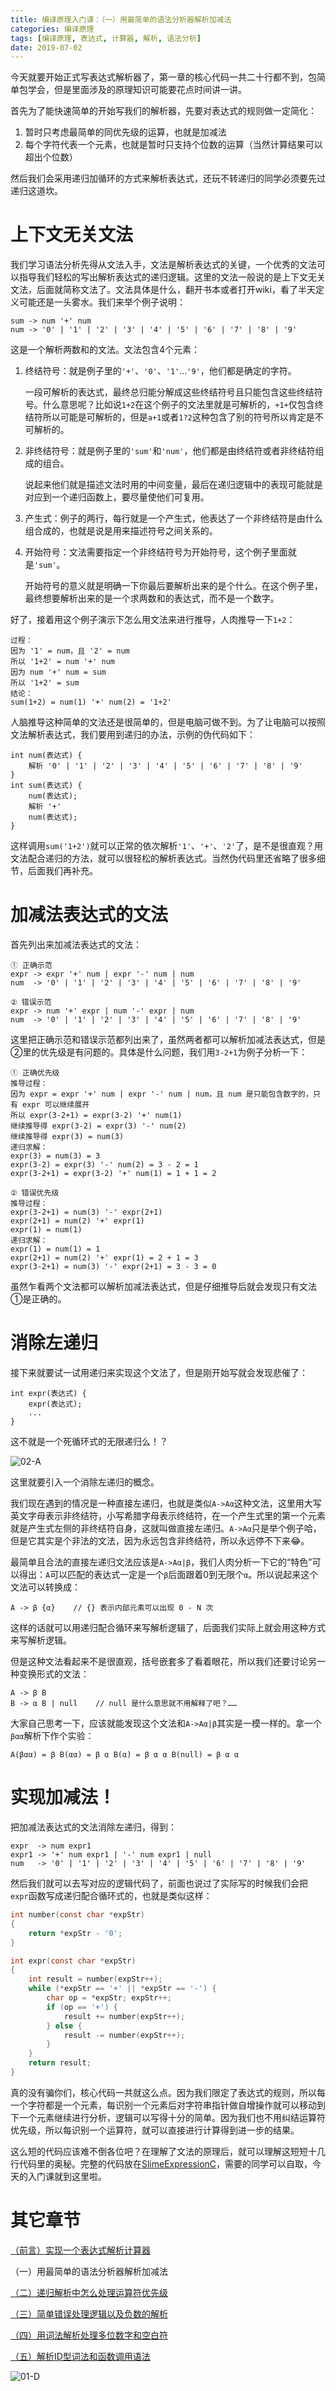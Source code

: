 ```yaml
---
title: 编译原理入门课：（一）用最简单的语法分析器解析加减法
categories: 编译原理
tags: [编译原理, 表达式, 计算器, 解析, 语法分析]
date: 2019-07-02
---
```


今天就要开始正式写表达式解析器了，第一章的核心代码一共二十行都不到，包简单包学会，但是里面涉及的原理知识可能要花点时间讲一讲。

首先为了能快速简单的开始写我们的解析器，先要对表达式的规则做一定简化：

1. 暂时只考虑最简单的同优先级的运算，也就是加减法
2. 每个字符代表一个元素，也就是暂时只支持个位数的运算（当然计算结果可以超出个位数）

然后我们会采用递归加循环的方式来解析表达式，还玩不转递归的同学必须要先过递归这道坎。

<!--more-->

# 上下文无关文法

我们学习语法分析先得从文法入手，文法是解析表达式的关键，一个优秀的文法可以指导我们轻松的写出解析表达式的递归逻辑。这里的文法一般说的是上下文无关文法，后面就简称文法了。文法具体是什么，翻开书本或者打开wiki，看了半天定义可能还是一头雾水。我们来举个例子说明：

```
sum -> num '+' num
num -> '0' | '1' | '2' | '3' | '4' | '5' | '6' | '7' | '8' | '9'
```

这是一个解析两数和的文法。文法包含4个元素：

1. 终结符号：就是例子里的`'+'`、`'0'`、`'1'`…`'9'`，他们都是确定的字符。

   一段可解析的表达式，最终总归能分解成这些终结符号且只能包含这些终结符号。什么意思呢？比如说`1+2`在这个例子的文法里就是可解析的，`+1+`仅包含终结符所以可能是可解析的，但是`a+1`或者`1?2`这种包含了别的符号所以肯定是不可解析的。

2. 非终结符号：就是例子里的`'sum'`和`'num'`，他们都是由终结符或者非终结符组成的组合。

   说起来他们就是描述文法时用的中间变量，最后在递归逻辑中的表现可能就是对应到一个递归函数上，要尽量使他们可复用。

3. 产生式：例子的两行，每行就是一个产生式，他表达了一个非终结符是由什么组合成的，也就是说是用来描述符号之间关系的。

4. 开始符号：文法需要指定一个非终结符号为开始符号，这个例子里面就是`'sum'`。

   开始符号的意义就是明确一下你最后要解析出来的是个什么。在这个例子里，最终想要解析出来的是一个求两数和的表达式，而不是一个数字。

好了，接着用这个例子演示下怎么用文法来进行推导，人肉推导一下`1+2`：

```
过程：
因为 '1' = num，且 '2' = num
所以 '1+2' = num '+' num
因为 num '+' num = sum
所以 '1+2' = sum
结论：
sum(1+2) = num(1) '+' num(2) = '1+2'
```

人脑推导这种简单的文法还是很简单的，但是电脑可做不到。为了让电脑可以按照文法解析表达式，我们要用到递归的办法，示例的伪代码如下：

```
int num(表达式) {
    解析 '0' | '1' | '2' | '3' | '4' | '5' | '6' | '7' | '8' | '9'
}
int sum(表达式) {
    num(表达式);
    解析 '+'
    num(表达式);
}
```

这样调用`sum('1+2')`就可以正常的依次解析`'1'`、`'+'`、`'2'`了，是不是很直观？用文法配合递归的方法，就可以很轻松的解析表达式。当然伪代码里还省略了很多细节，后面我们再补充。

# 加减法表达式的文法

首先列出来加减法表达式的文法：

```
① 正确示范
expr -> expr '+' num | expr '-' num | num
num  -> '0' | '1' | '2' | '3' | '4' | '5' | '6' | '7' | '8' | '9'

② 错误示范
expr -> num '+' expr | num '-' expr | num
num  -> '0' | '1' | '2' | '3' | '4' | '5' | '6' | '7' | '8' | '9'
```

这里把正确示范和错误示范都列出来了，虽然两者都可以解析加减法表达式，但是②里的优先级是有问题的。具体是什么问题，我们用`3-2+1`为例子分析一下：

```
① 正确优先级
推导过程：
因为 expr = expr '+' num | expr '-' num | num，且 num 是只能包含数字的，只有 expr 可以继续展开
所以 expr(3-2+1) = expr(3-2) '+' num(1)
继续推导得 expr(3-2) = expr(3) '-' num(2)
继续推导得 expr(3) = num(3)
递归求解：
expr(3) = num(3) = 3
expr(3-2) = expr(3) '-' num(2) = 3 - 2 = 1
expr(3-2+1) = expr(3-2) '+' num(1) = 1 + 1 = 2

② 错误优先级
推导过程：
expr(3-2+1) = num(3) '-' expr(2+1)
expr(2+1) = num(2) '+' expr(1)
expr(1) = num(1)
递归求解：
expr(1) = num(1) = 1
expr(2+1) = num(2) '+' expr(1) = 2 + 1 = 3
expr(3-2+1) = num(3) '-' expr(2+1) = 3 - 3 = 0
```

虽然乍看两个文法都可以解析加减法表达式，但是仔细推导后就会发现只有文法①是正确的。

# 消除左递归

接下来就要试一试用递归来实现这个文法了，但是刚开始写就会发现悲催了：

```
int expr(表达式) {
    expr(表达式);
    ...
}
```

这不就是一个死循环式的无限递归么！？

![02-A](/stickers/002.png)

这里就要引入一个消除左递归的概念。

我们现在遇到的情况是一种直接左递归，也就是类似`A->Aα`这种文法，这里用大写英文字母表示非终结符，小写希腊字母表示终结符，在一个产生式里的第一个元素就是产生式左侧的非终结符自身，这就叫做直接左递归。`A->Aα`只是举个例子哈，但是它其实是个非法的文法，因为永远包含非终结符，所以永远停不下来😂。

最简单且合法的直接左递归文法应该是`A->Aα|β`，我们人肉分析一下它的“特色”可以得出：`A`可以匹配的表达式一定是一个`β`后面跟着0到无限个`α`。所以说起来这个文法可以转换成：

```
A -> β {α}    // {} 表示内部元素可以出现 0 - N 次
```

这样的话就可以用递归配合循环来写解析逻辑了，后面我们实际上就会用这种方式来写解析逻辑。

但是这种文法看起来不是很直观，括号嵌套多了看着眼花，所以我们还要讨论另一种变换形式的文法：

```
A -> β B
B -> α B | null    // null 是什么意思就不用解释了吧？……
```

大家自己思考一下，应该就能发现这个文法和`A->Aα|β`其实是一模一样的。拿一个`βαα`解析下作个实验：

```
A(βαα) = β B(αα) = β α B(α) = β α α B(null) = β α α
```

# 实现加减法！

把加减法表达式的文法消除左递归，得到：

```
expr  -> num expr1
expr1 -> '+' num expr1 | '-' num expr1 | null
num   -> '0' | '1' | '2' | '3' | '4' | '5' | '6' | '7' | '8' | '9'
```

然后我们就可以去写对应的逻辑代码了，前面也说过了实际写的时候我们会把`expr`函数写成递归配合循环式的，也就是类似这样：

```c
int number(const char *expStr)
{
    return *expStr - '0';
}

int expr(const char *expStr)
{
    int result = number(expStr++);
    while (*expStr == '+' || *expStr == '-') {
        char op = *expStr; expStr++;
        if (op == '+') {
            result += number(expStr++);
        } else {
            result -= number(expStr++);
        }
    }
    return result;
}
```

真的没有骗你们，核心代码一共就这么点。因为我们限定了表达式的规则，所以每一个字符都是一个元素，每识别一个元素后对字符串指针做自增操作就可以移动到下一个元素继续进行分析，逻辑可以写得十分的简单。因为我们也不用纠结运算符优先级，所以每识别一个运算符，就可以直接进行计算得到进一步的结果。

这么短的代码应该难不倒各位吧？在理解了文法的原理后，就可以理解这短短十几行代码里的奥秘。完整的代码放在[SlimeExpressionC](https://github.com/HarrisonXi/SlimeExpressionC/tree/chapter1)，需要的同学可以自取，今天的入门课就到这里啦。

# 其它章节

[（前言）实现一个表达式解析计算器](/2019/07/编译原理入门课：（前言）实现一个表达式解析计算器.html)

（一）用最简单的语法分析器解析加减法

[（二）递归解析中怎么处理运算符优先级](/2019/07/编译原理入门课：（二）递归解析中怎么处理运算符优先级.html)

[（三）简单错误处理逻辑以及负数的解析](/2019/07/编译原理入门课：（三）简单错误处理逻辑以及负数的解析.html)

[（四）用词法解析处理多位数字和空白符](/2019/07/编译原理入门课：（四）用词法解析处理多位数字和空白符.html)

[（五）解析ID型词法和函数调用语法](/2019/07/编译原理入门课：（五）解析ID型词法和函数调用语法.html)

![01-D](/stickers/001.png)
